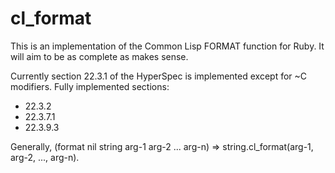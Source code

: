 # cl_format

This is an implementation of the Common Lisp FORMAT function for
Ruby. It will aim to be as complete as makes sense.

Currently section 22.3.1 of the HyperSpec is implemented except for ~C
modifiers. Fully implemented sections:
- 22.3.2
- 22.3.7.1
- 22.3.9.3

Generally, (format nil string arg-1 arg-2 ... arg-n) =>
string.cl_format(arg-1, arg-2, ..., arg-n).